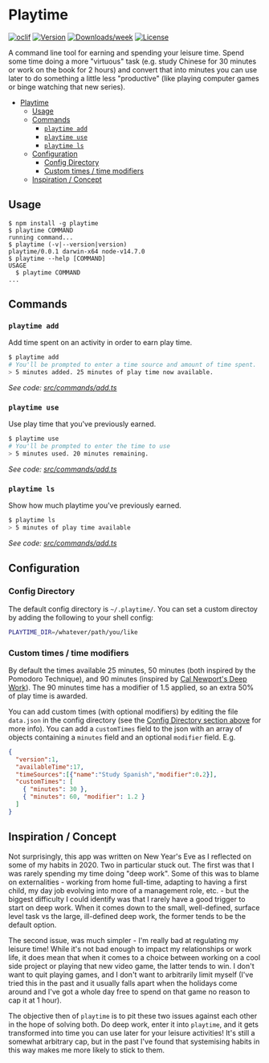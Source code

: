 # Playtime

[![oclif](https://img.shields.io/badge/cli-oclif-brightgreen.svg)](https://oclif.io)
[![Version](https://img.shields.io/npm/v/playtime.svg)](https://npmjs.org/package/playtime)
[![Downloads/week](https://img.shields.io/npm/dw/playtime.svg)](https://npmjs.org/package/playtime)
[![License](https://img.shields.io/npm/l/playtime.svg)](https://github.com/lhansford/playtime/blob/master/package.json)

A command line tool for earning and spending your leisure time. Spend some time doing a more "virtuous"
task (e.g. study Chinese for 30 minutes or work on the book for 2 hours) and convert that into
minutes you can use later to do something a little less "productive" (like playing computer games or
binge watching that new series).

- [Playtime](#playtime)
  - [Usage](#usage)
  - [Commands](#commands)
    - [`playtime add`](#playtime-add)
    - [`playtime use`](#playtime-use)
    - [`playtime ls`](#playtime-ls)
  - [Configuration](#configuration)
    - [Config Directory](#config-directory)
    - [Custom times / time modifiers](#custom-times--time-modifiers)
  - [Inspiration / Concept](#inspiration--concept)

## Usage

```sh-session
$ npm install -g playtime
$ playtime COMMAND
running command...
$ playtime (-v|--version|version)
playtime/0.0.1 darwin-x64 node-v14.7.0
$ playtime --help [COMMAND]
USAGE
  $ playtime COMMAND
...
```

## Commands

### `playtime add`

Add time spent on an activity in order to earn play time.

```sh
$ playtime add
# You'll be prompted to enter a time source and amount of time spent.
> 5 minutes added. 25 minutes of play time now available.
```

_See code: [src/commands/add.ts](https://github.com/lhansford/playtime/blob/main/src/commands/add.ts)_

### `playtime use`

Use play time that you've previously earned.

```sh
$ playtime use
# You'll be prompted to enter the time to use
> 5 minutes used. 20 minutes remaining.
```

_See code: [src/commands/add.ts](https://github.com/lhansford/playtime/blob/main/src/commands/add.ts)_

### `playtime ls`

Show how much playtime you've previously earned.

```sh
$ playtime ls
> 5 minutes of play time available
```

_See code: [src/commands/add.ts](https://github.com/lhansford/playtime/blob/main/src/commands/add.ts)_

## Configuration

### Config Directory

The default config directory is `~/.playtime/`. You can set a custom directoy by adding the following
to your shell config:

```sh
PLAYTIME_DIR=/whatever/path/you/like
```

### Custom times / time modifiers

By default the times available 25 minutes, 50 minutes (both inspired by the Pomodoro Technique), and
90 minutes (inspired by [Cal Newport's Deep Work](https://www.calnewport.com/books/deep-work/)). The
90 minutes time has a modifier of 1.5 applied, so an extra 50% of play time is awarded.

You can add custom times (with optional modifiers) by editing the file `data.json` in the config
directory (see the [Config Directory section above](#config-directory) for more info). You can add
a `customTimes` field to the json with an array of objects containing a `minutes` field and an optional
`modifier` field. E.g.

```json
{
  "version":1,
  "availableTime":17,
  "timeSources":[{"name":"Study Spanish","modifier":0.2}],
  "customTimes": [
    { "minutes": 30 },
    { "minutes": 60, "modifier": 1.2 }
  ]
}
```

## Inspiration / Concept

Not surprisingly, this app was written on New Year's Eve as I reflected on some of my habits in 2020.
Two in particular stuck out. The first was that I was rarely spending my time doing "deep work". Some
of this was to blame on externalities - working from home full-time, adapting to having a first child,
my day job evolving into more of a management role, etc. - but the biggest difficulty I could identify
was that I rarely have a good trigger to start on deep work. When it comes down to the small, well-defined, surface
level task vs the large, ill-defined deep work, the former tends to be the default option.

The second issue, was much simpler - I'm really bad at regulating my leisure time! While it's not bad
enough to impact my relationships or work life, it does mean that when it comes to a choice between
working on a cool side project or playing that new video game, the latter tends to win. I don't want
to quit playing games, and I don't want to arbitrarily limit myself (I've tried this in the past and
it usually falls apart when the holidays come around and I've got a whole day free to spend on that
game no reason to cap it at 1 hour).

The objective then of `playtime` is to pit these two issues against each other in the hope of solving both.
Do deep work, enter it into `playtime`, and it gets transformed into time you can use later for
your leisure activities! It's still a somewhat arbitrary cap, but in the past I've found that systemising
habits in this way makes me more likely to stick to them.
